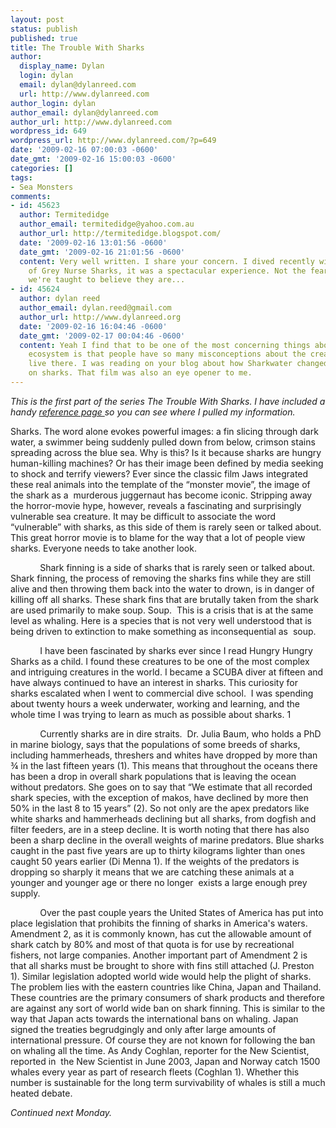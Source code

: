 ```yaml
---
layout: post
status: publish
published: true
title: The Trouble With Sharks
author:
  display_name: Dylan
  login: dylan
  email: dylan@dylanreed.com
  url: http://www.dylanreed.com
author_login: dylan
author_email: dylan@dylanreed.com
author_url: http://www.dylanreed.com
wordpress_id: 649
wordpress_url: http://www.dylanreed.com/?p=649
date: '2009-02-16 07:00:03 -0600'
date_gmt: '2009-02-16 15:00:03 -0600'
categories: []
tags:
- Sea Monsters
comments:
- id: 45623
  author: Termitedidge
  author_email: termitedidge@yahoo.com.au
  author_url: http://termitedidge.blogspot.com/
  date: '2009-02-16 13:01:56 -0600'
  date_gmt: '2009-02-16 21:01:56 -0600'
  content: Very well written. I share your concern. I dived recently with a school
    of Grey Nurse Sharks, it was a spectacular experience. Not the fearsome beasts
    we're taught to believe they are...
- id: 45624
  author: dylan reed
  author_email: dylan.reed@gmail.com
  author_url: http://www.dylanreed.org
  date: '2009-02-16 16:04:46 -0600'
  date_gmt: '2009-02-17 00:04:46 -0600'
  content: Yeah I find that to be one of the most concerning things about the underwater
    ecosystem is that people have so many misconceptions about the creatures that
    live there. I was reading on your blog about how Sharkwater changed your views
    on sharks. That film was also an eye opener to me.
---
```

<p class="MsoNormal"><em>This is the first part of the series The Trouble With Sharks. I have included a handy <a href="http://www.dylanreed.com/shark-references/">reference page </a></em><em>so you can see where I pulled my information.&nbsp;</em></p></p>
<p class="MsoNormal"><span>Sharks. The word alone evokes powerful images: a fin slicing through dark water, a swimmer being suddenly pulled down from below, crimson stains spreading across the blue sea. Why is this? Is it because sharks are hungry human-killing machines? Or has their image been defined by media seeking to shock and terrify viewers? Ever since the classic film Jaws integrated these real animals into the template of the &ldquo;monster movie&rdquo;, the image of the shark as a<span>&nbsp; </span>murderous juggernaut has become iconic. Stripping away the horror-movie hype, however, reveals a fascinating and surprisingly vulnerable sea creature. It may be difficult to associate the word &ldquo;vulnerable&rdquo; with sharks, as this side of them is rarely seen or talked about. This great horror movie is to blame for the way that a lot of people view sharks. Everyone needs to take another look. </span></p></p>
<p class="MsoNormal"><span><span>&nbsp;&nbsp;&nbsp;&nbsp;&nbsp;&nbsp;&nbsp;&nbsp;&nbsp;&nbsp;&nbsp; </span>Shark finning is a side of sharks that is rarely seen or talked about. Shark finning, the process of removing the sharks fins while they are still alive and then throwing them back into the water to drown, is in danger of killing off all sharks. These shark fins that are brutally taken from the shark are used primarily to make soup. Soup.<span>&nbsp; </span>This is a crisis that is at the same level as whaling. Here is a species that is not very well understood that is being driven to extinction to make something as inconsequential as<span>&nbsp; </span>soup. </span></p></p>
<p class="MsoNormal"><span><span>&nbsp;&nbsp;&nbsp;&nbsp;&nbsp;&nbsp;&nbsp;&nbsp;&nbsp;&nbsp;&nbsp; </span>I have been fascinated by sharks ever since I read Hungry Hungry Sharks as a child. I found these creatures to be one of the most complex and intriguing creatures in the world. I became a SCUBA diver at fifteen and have always continued to have an interest in sharks. This curiosity for sharks escalated when I went to commercial dive school.<span>&nbsp; </span>I was spending about twenty hours a week underwater, working and learning, and the whole time I was trying to learn as much as possible about sharks. 1</span></p></p>
<p class="MsoNormal"><span><span>&nbsp;&nbsp;&nbsp;&nbsp;&nbsp;&nbsp;&nbsp;&nbsp;&nbsp;&nbsp;&nbsp; </span>Currently sharks are in dire straits.<span>&nbsp; </span>Dr. Julia Baum, who holds a PhD in marine biology, says that the populations of some breeds of sharks, including hammerheads, threshers and whites have dropped by more than &frac34; in the last fifteen years (1). This means that throughout the oceans there has been a drop in overall shark populations that is leaving the ocean without predators. She goes on to say that &ldquo;We estimate that all recorded shark species, with the exception of makos, have declined by more then 50% in the last 8 to 15 years&rdquo; (2). So not only are the apex predators like white sharks and hammerheads declining but all sharks, from dogfish and filter feeders, are in a steep decline. It is worth noting that there has also been a sharp decline in the overall weights of marine predators. Blue sharks caught in the past five years are up to thirty kilograms lighter than ones caught 50 years earlier (Di Menna 1). If the weights of the predators is dropping so sharply it means that we are catching these animals at a younger and younger age or there no longer<span>&nbsp; </span>exists a large enough prey supply. </span></p></p>
<p class="MsoNormal"><span><span>&nbsp;&nbsp;&nbsp;&nbsp;&nbsp;&nbsp;&nbsp;&nbsp;&nbsp;&nbsp;&nbsp; </span>Over the past couple years the United States of America has put into place legislation that prohibits the finning of sharks in America's waters. Amendment 2, as it is commonly known, has cut the allowable amount of shark catch by 80% and most of that quota is for use by recreational fishers, not large companies. Another important part of Amendment 2 is that all sharks must be brought to shore with fins still attached (J. Preston 1). Similar legislation adopted world wide would help the plight of sharks. The problem lies with the eastern countries like China, Japan and Thailand. These countries are the primary consumers of shark products and therefore are against any sort of world wide ban on shark finning. This is similar to the way that Japan acts towards the international bans on whaling. Japan signed the treaties begrudgingly and only after large amounts of international pressure. Of course they are not known for following the ban on whaling all the time. As Andy Coghlan, reporter for the New Scientist, reported in<span>&nbsp; </span>the New Scientist in June 2003, Japan and Norway catch 1500 whales every year as part of research fleets (Coghlan 1). Whether this number is sustainable for the long term survivability of whales is still a much heated debate.<span>&nbsp;&nbsp;</span></span></p></p>
<p class="MsoNormal"><span><span><em>Continued next Monday.</em></span></span></p></p>

